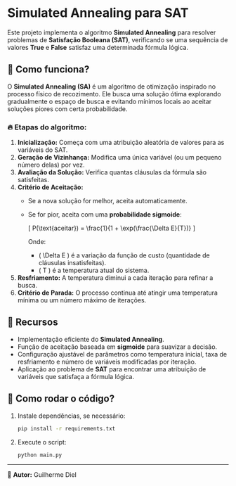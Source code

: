 # Simulated Annealing para SAT

Este projeto implementa o algoritmo **Simulated Annealing** para resolver problemas de **Satisfação Booleana (SAT)**, verificando se uma sequência de valores **True** e **False** satisfaz uma determinada fórmula lógica.

## 🧠 Como funciona?
O **Simulated Annealing (SA)** é um algoritmo de otimização inspirado no processo físico de recozimento. Ele busca uma solução ótima explorando gradualmente o espaço de busca e evitando mínimos locais ao aceitar soluções piores com certa probabilidade.

### 🔥 Etapas do algoritmo:
1. **Inicialização:** Começa com uma atribuição aleatória de valores para as variáveis do SAT.
2. **Geração de Vizinhança:** Modifica uma única variável (ou um pequeno número delas) por vez.
3. **Avaliação da Solução:** Verifica quantas cláusulas da fórmula são satisfeitas.
4. **Critério de Aceitação:**
   - Se a nova solução for melhor, aceita automaticamente.
   - Se for pior, aceita com uma **probabilidade sigmoide**:
     
     \[ P(\text{aceitar}) = \frac{1}{1 + \exp(\frac{\Delta E}{T})} \]
     
     Onde:
     - \( \Delta E \) é a variação da função de custo (quantidade de cláusulas insatisfeitas).
     - \( T \) é a temperatura atual do sistema.
5. **Resfriamento:** A temperatura diminui a cada iteração para refinar a busca.
6. **Critério de Parada:** O processo continua até atingir uma temperatura mínima ou um número máximo de iterações.

## 📌 Recursos
- Implementação eficiente do **Simulated Annealing**.
- Função de aceitação baseada em **sigmoide** para suavizar a decisão.
- Configuração ajustável de parâmetros como temperatura inicial, taxa de resfriamento e número de variáveis modificadas por iteração.
- Aplicação ao problema de **SAT** para encontrar uma atribuição de variáveis que satisfaça a fórmula lógica.

## 🚀 Como rodar o código?
1. Instale dependências, se necessário:
   ```bash
   pip install -r requirements.txt
   ```
2. Execute o script:
   ```bash
   python main.py
   ```

---
📌 **Autor:** Guilherme Diel  

